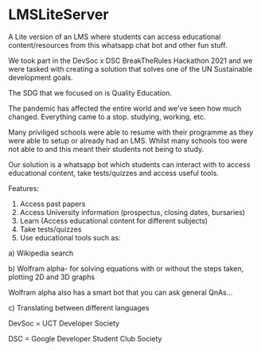 # LMSLiteServer
A Lite version of an LMS where students can access educational content/resources from this whatsapp chat bot and other fun stuff.

We took part in the DevSoc x DSC BreakTheRules Hackathon 2021 and we were tasked with creating a solution that solves one of the UN Sustainable development goals.

The SDG that we focused on is Quality Education.

The pandemic has affected the entire world and we've seen how much changed. Everything came to a stop. studying, working, etc.

Many priviliged schools were able to resume with their programme as they were able to setup or already had an LMS. Whilst many schools too were not able to
and this meant their students not being to study.

Our solution is a whatsapp bot which students can interact with to access educational content, take tests/quizzes and access useful tools.

Features:
1. Access past papers
2. Access University information (prospectus, closing dates, bursaries)
3. Learn (Access educational content for different subjects)
4. Take tests/quizzes
5. Use educational tools such as:

a) Wikipedia search 

b) Wolfram alpha-  for solving equations with or without the steps taken, plotting 2D and 3D graphs

Wolfram alpha also has a smart bot that you can ask general QnAs...

c) Translating between different languages

DevSoc = UCT Developer Society

DSC = Google Developer Student Club Society

